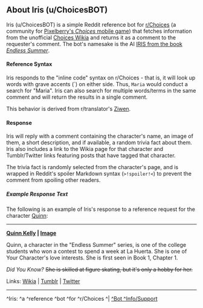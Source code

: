 ## About Iris (u/ChoicesBOT)

Iris (u/ChoicesBOT) is a simple Reddit reference bot for [r/Choices](https://www.reddit.com/r/Choices/) (a community for [Pixelberry's *Choices* mobile game](http://www.pixelberrystudios.com/)) that fetches information from the unofficial [Choices Wikia](http://choices-stories-you-play.wikia.com/wiki/Choices:_Stories_You_Play_Wikia) and returns it as a comment to the requester's comment. The bot's namesake is the AI [IRIS from the book *Endless Summer*](http://choices-stories-you-play.wikia.com/wiki/IRIS).

#### Reference Syntax

Iris responds to the "inline code" syntax on r/Choices - that is, it will look up words with grave accents (\`) on either side. Thus, `Maria` would conduct a search for "Maria". Iris can also search for multiple words/terms in the same comment and will return the results in a single comment. 

This behavior is derived from r/translator's [Ziwen](https://github.com/kungming2/translator-BOT).

#### Response 

Iris will reply with a comment containing the character's name, an image of them, a short description, and if available, a random trivia fact about them. Iris also includes a link to the Wikia page for that character and Tumblr/Twitter links featuring posts that have tagged that character.

The trivia fact is randomly selected from the character's page, and is wrapped in Reddit's spoiler Markdown syntax (`>!spoiler!<`) to prevent the comment from spoiling other readers.

##### Example Response Text

The following is an example of Iris's response to a reference request for the character [Quinn](http://choices-stories-you-play.wikia.com/wiki/Quinn_Kelly):

---

**[Quinn Kelly](http://choices-stories-you-play.wikia.com/wiki/Quinn_Kelly) | [Image](https://vignette.wikia.nocookie.net/choices-stories-you-play/images/a/a5/Quinn.jpg)**

Quinn, a character in the "Endless Summer" series, is one of the college students who won a contest to spend a week at La Huerta. She is one of Your Character's love interests. She is first seen in Book 1, Chapter 1.

*Did You Know?* ~~She is skilled at figure skating, but it's only a hobby for her.~~

Links: [Wikia](http://choices-stories-you-play.wikia.com/wiki/Quinn_Kelly) | [Tumblr](https://www.tumblr.com/search/quinn%20%23playchoices) | [Twitter](https://twitter.com/search?f=tweets&q=%40playchoices%20quinn)


---
^Iris: ^a ^reference ^bot ^for ^r/Choices ^| [^Bot ^Info/Support](https://www.reddit.com/message/compose/?to=kungming2&subject=About+Iris)